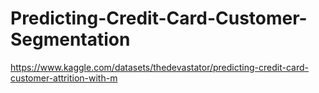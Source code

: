 # Predicting-Credit-Card-Customer-Segmentation
https://www.kaggle.com/datasets/thedevastator/predicting-credit-card-customer-attrition-with-m

